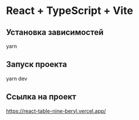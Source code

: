 # React + TypeScript + Vite

## Установка зависимостей

yarn

## Запуск проекта

yarn dev

## Ссылка на проект

https://react-table-nine-beryl.vercel.app/
